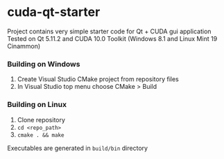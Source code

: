 # cuda-qt-starter
Project contains very simple starter code for Qt + CUDA gui application
Tested on Qt 5.11.2 and CUDA 10.0 Toolkit (Windows 8.1 and Linux Mint 19 Cinammon)

### Building on Windows
1. Create Visual Studio CMake project from repository files
2. In Visual Studio top menu choose CMake > Build

### Building on Linux
1. Clone repository
2. `cd <repo_path>`
3. `cmake . && make`

Executables are generated in `build/bin` directory
